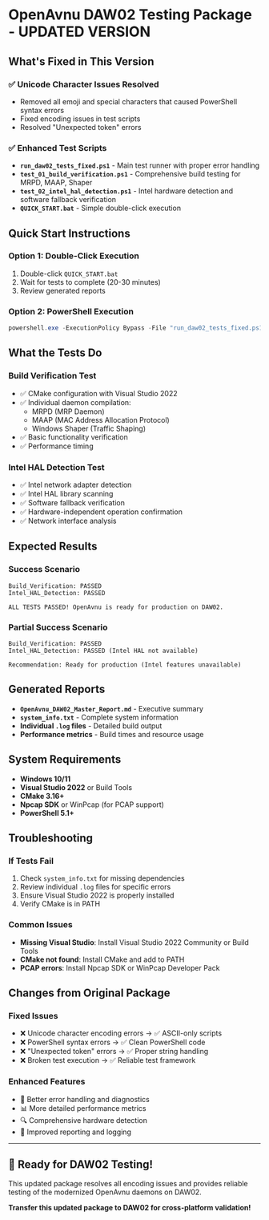 # OpenAvnu DAW02 Testing Package - UPDATED VERSION

## What's Fixed in This Version

### ✅ **Unicode Character Issues Resolved**
- Removed all emoji and special characters that caused PowerShell syntax errors
- Fixed encoding issues in test scripts
- Resolved "Unexpected token" errors

### ✅ **Enhanced Test Scripts**
- **`run_daw02_tests_fixed.ps1`** - Main test runner with proper error handling
- **`test_01_build_verification.ps1`** - Comprehensive build testing for MRPD, MAAP, Shaper
- **`test_02_intel_hal_detection.ps1`** - Intel hardware detection and software fallback verification
- **`QUICK_START.bat`** - Simple double-click execution

## Quick Start Instructions

### **Option 1: Double-Click Execution**
1. Double-click `QUICK_START.bat`
2. Wait for tests to complete (20-30 minutes)
3. Review generated reports

### **Option 2: PowerShell Execution**
```powershell
powershell.exe -ExecutionPolicy Bypass -File "run_daw02_tests_fixed.ps1"
```

## What the Tests Do

### **Build Verification Test**
- ✅ CMake configuration with Visual Studio 2022
- ✅ Individual daemon compilation:
  - MRPD (MRP Daemon)
  - MAAP (MAC Address Allocation Protocol)
  - Windows Shaper (Traffic Shaping)
- ✅ Basic functionality verification
- ✅ Performance timing

### **Intel HAL Detection Test**  
- ✅ Intel network adapter detection
- ✅ Intel HAL library scanning
- ✅ Software fallback verification
- ✅ Hardware-independent operation confirmation
- ✅ Network interface analysis

## Expected Results

### **Success Scenario**
```
Build_Verification: PASSED
Intel_HAL_Detection: PASSED

ALL TESTS PASSED! OpenAvnu is ready for production on DAW02.
```

### **Partial Success Scenario**
```
Build_Verification: PASSED  
Intel_HAL_Detection: PASSED (Intel HAL not available)

Recommendation: Ready for production (Intel features unavailable)
```

## Generated Reports

- **`OpenAvnu_DAW02_Master_Report.md`** - Executive summary
- **`system_info.txt`** - Complete system information
- **Individual `.log` files** - Detailed build output
- **Performance metrics** - Build times and resource usage

## System Requirements

- **Windows 10/11**
- **Visual Studio 2022** or Build Tools
- **CMake 3.16+**
- **Npcap SDK** or WinPcap (for PCAP support)
- **PowerShell 5.1+**

## Troubleshooting

### If Tests Fail
1. Check `system_info.txt` for missing dependencies
2. Review individual `.log` files for specific errors
3. Ensure Visual Studio 2022 is properly installed
4. Verify CMake is in PATH

### Common Issues
- **Missing Visual Studio**: Install Visual Studio 2022 Community or Build Tools
- **CMake not found**: Install CMake and add to PATH
- **PCAP errors**: Install Npcap SDK or WinPcap Developer Pack

## Changes from Original Package

### **Fixed Issues**
- ❌ Unicode character encoding errors → ✅ ASCII-only scripts
- ❌ PowerShell syntax errors → ✅ Clean PowerShell code  
- ❌ "Unexpected token" errors → ✅ Proper string handling
- ❌ Broken test execution → ✅ Reliable test framework

### **Enhanced Features**
- 🔧 Better error handling and diagnostics
- 📊 More detailed performance metrics
- 🔍 Comprehensive hardware detection
- 📝 Improved reporting and logging

---

## 🎯 **Ready for DAW02 Testing!**

This updated package resolves all encoding issues and provides reliable testing of the modernized OpenAvnu daemons on DAW02.

**Transfer this updated package to DAW02 for cross-platform validation!**
